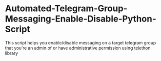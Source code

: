 # Automated-Telegram-Group-Messaging-Enable-Disable-Python-Script
This script helps you enable/disable messaging on a target telegram group that you're an admin of or have administrative permission using telethon library
